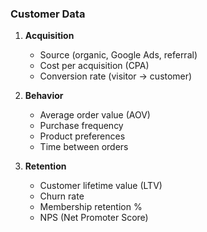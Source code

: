 ### Customer Data

1. **Acquisition**
   - Source (organic, Google Ads, referral)
   - Cost per acquisition (CPA)
   - Conversion rate (visitor → customer)

2. **Behavior**
   - Average order value (AOV)
   - Purchase frequency
   - Product preferences
   - Time between orders

3. **Retention**
   - Customer lifetime value (LTV)
   - Churn rate
   - Membership retention %
   - NPS (Net Promoter Score)
